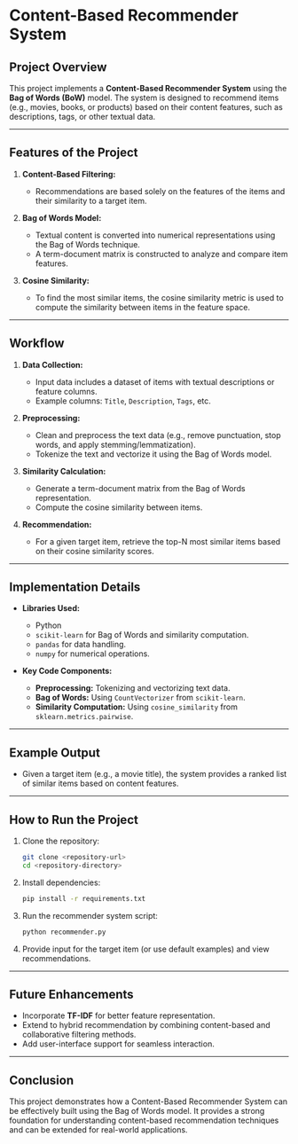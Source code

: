# Content-Based Recommender System

## Project Overview
This project implements a **Content-Based Recommender System** using the **Bag of Words (BoW)** model. The system is designed to recommend items (e.g., movies, books, or products) based on their content features, such as descriptions, tags, or other textual data.

---

## Features of the Project
1. **Content-Based Filtering:**
   - Recommendations are based solely on the features of the items and their similarity to a target item.

2. **Bag of Words Model:**
   - Textual content is converted into numerical representations using the Bag of Words technique.
   - A term-document matrix is constructed to analyze and compare item features.

3. **Cosine Similarity:**
   - To find the most similar items, the cosine similarity metric is used to compute the similarity between items in the feature space.

---

## Workflow
1. **Data Collection:**
   - Input data includes a dataset of items with textual descriptions or feature columns.
   - Example columns: `Title`, `Description`, `Tags`, etc.

2. **Preprocessing:**
   - Clean and preprocess the text data (e.g., remove punctuation, stop words, and apply stemming/lemmatization).
   - Tokenize the text and vectorize it using the Bag of Words model.

3. **Similarity Calculation:**
   - Generate a term-document matrix from the Bag of Words representation.
   - Compute the cosine similarity between items.

4. **Recommendation:**
   - For a given target item, retrieve the top-N most similar items based on their cosine similarity scores.

---

## Implementation Details
- **Libraries Used:**
  - Python
  - `scikit-learn` for Bag of Words and similarity computation.
  - `pandas` for data handling.
  - `numpy` for numerical operations.

- **Key Code Components:**
  - **Preprocessing:** Tokenizing and vectorizing text data.
  - **Bag of Words:** Using `CountVectorizer` from `scikit-learn`.
  - **Similarity Computation:** Using `cosine_similarity` from `sklearn.metrics.pairwise`.
  
---

## Example Output
- Given a target item (e.g., a movie title), the system provides a ranked list of similar items based on content features.

---

## How to Run the Project
1. Clone the repository:
   ```bash
   git clone <repository-url>
   cd <repository-directory>
   ```

2. Install dependencies:
   ```bash
   pip install -r requirements.txt
   ```

3. Run the recommender system script:
   ```bash
   python recommender.py
   ```

4. Provide input for the target item (or use default examples) and view recommendations.

---

## Future Enhancements
- Incorporate **TF-IDF** for better feature representation.
- Extend to hybrid recommendation by combining content-based and collaborative filtering methods.
- Add user-interface support for seamless interaction.

---

## Conclusion
This project demonstrates how a Content-Based Recommender System can be effectively built using the Bag of Words model. It provides a strong foundation for understanding content-based recommendation techniques and can be extended for real-world applications.

